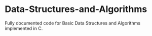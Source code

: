 # Data-Structures-and-Algorithms
Fully documented code for Basic Data Structures and Algorithms implemented in C.
